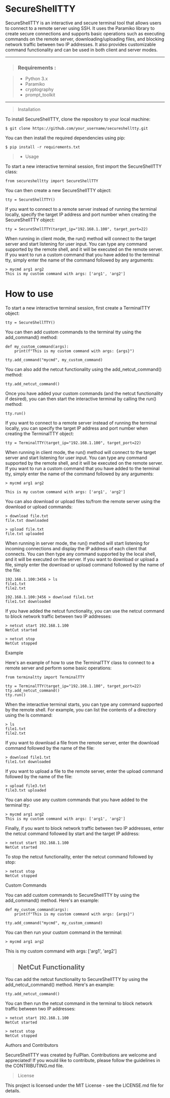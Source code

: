 # SecureShellTTY


SecureShellTTY is an interactive and secure terminal tool that allows users to connect to a remote server using SSH. It uses the Paramiko library to create secure connections and supports basic operations such as executing commands on the remote server, downloading/uploading files, and blocking network traffic between two IP addresses. It also provides customizable command functionality and can be used in both client and server modes.

---

> ### Requirements :

>  -  Python 3.x
>  - Paramiko
>  - cryptography
> - prompt_toolkit

---


> Installation

To install SecureShellTTY, clone the repository to your local machine:

`
$ git clone https://github.com/your_username/secureshelltty.git
`

You can then install the required dependencies using pip:

`
$ pip install -r requirements.txt
`

> - Usage

To start a new interactive terminal session, first import the SecureShellTTY class:

`
from secureshelltty import SecureShellTTY
`

You can then create a new SecureShellTTY object:

`
tty = SecureShellTTY()
`

If you want to connect to a remote server instead of running the terminal locally, specify the target IP address and port number when creating the SecureShellTTY object:

`
tty = SecureShellTTY(target_ip="192.168.1.100", target_port=22)
`

When running in client mode, the run() method will connect to the target server and start listening for user input. You can type any command supported by the remote shell, and it will be executed on the remote server. If you want to run a custom command that you have added to the terminal tty, simply enter the name of the command followed by any arguments:

```
> mycmd arg1 arg2
This is my custom command with args: ['arg1', 'arg2']
```

# How to use

To start a new interactive terminal session, first create a TerminalTTY object:

`
tty = SecureShellTTY()
`

You can then add custom commands to the terminal tty using the add_command() method:


```
def my_custom_command(args):
    print(f"This is my custom command with args: {args}")

tty.add_command("mycmd", my_custom_command)
```


You can also add the netcut functionality using the add_netcut_command() method:

`
tty.add_netcut_command()
`

Once you have added your custom commands (and the netcut functionality if desired), you can then start the interactive terminal by calling the run() method:

`
tty.run()
`

If you want to connect to a remote server instead of running the terminal locally, you can specify the target IP address and port number when creating the TerminalTTY object:

`
tty = TerminalTTY(target_ip="192.168.1.100", target_port=22)
`

When running in client mode, the run() method will connect to the target server and start listening for user input. You can type any command supported by the remote shell, and it will be executed on the remote server. If you want to run a custom command that you have added to the terminal tty, simply enter the name of the command followed by any arguments:

```
> mycmd arg1 arg2

This is my custom command with args: ['arg1', 'arg2']
```

You can also download or upload files to/from the remote server using the download or upload commands:

```
> download file.txt
file.txt downloaded

> upload file.txt
file.txt uploaded
```

When running in server mode, the run() method will start listening for incoming connections and display the IP address of each client that connects. You can then type any command supported by the local shell, and it will be executed on the server. If you want to download or upload a file, simply enter the download or upload command followed by the name of the file:

```
192.168.1.100:3456 > ls
file1.txt
file2.txt
```
```
192.168.1.100:3456 > download file1.txt
file1.txt downloaded
```

If you have added the netcut functionality, you can use the netcut command to block network traffic between two IP addresses:

```
> netcut start 192.168.1.100
NetCut started

> netcut stop
NetCut stopped
```

Example

Here's an example of how to use the TerminalTTY class to connect to a remote server and perform some basic operations:

```
from terminaltty import TerminalTTY

tty = TerminalTTY(target_ip="192.168.1.100", target_port=22)
tty.add_netcut_command()
tty.run()
```

When the interactive terminal starts, you can type any command supported by the remote shell. For example, you can list the contents of a directory using the ls command:

```
> ls
file1.txt
file2.txt
```

If you want to download a file from the remote server, enter the download command followed by the name of the file:

```
> download file1.txt
file1.txt downloaded
```

If you want to upload a file to the remote server, enter the upload command followed by the name of the file:

```
> upload file3.txt
file3.txt uploaded
```

You can also use any custom commands that you have added to the terminal tty:

```
> mycmd arg1 arg2
This is my custom command with args: ['arg1', 'arg2']
```

Finally, if you want to block network traffic between two IP addresses, enter the netcut command followed by start and the target IP address:

```
> netcut start 192.168.1.100
NetCut started
```

To stop the netcut functionality, enter the netcut command followed by stop:


```
> netcut stop
NetCut stopped
```

Custom Commands

You can add custom commands to SecureShellTTY by using the add_command() method. Here's an example:

```
def my_custom_command(args):
    print(f"This is my custom command with args: {args}")

tty.add_command("mycmd", my_custom_command)
```

You can then run your custom command in the terminal:

```
> mycmd arg1 arg2
```
This is my custom command with args: ['arg1', 'arg2']


> ## NetCut Functionality

You can add the netcut functionality to SecureShellTTY by using the add_netcut_command() method. Here's an example:

`
tty.add_netcut_command()
`

You can then run the netcut command in the terminal to block network traffic between two IP addresses:

```
> netcut start 192.168.1.100
NetCut started

> netcut stop
NetCut stopped
```



Authors and Contributors

SecureShellTTY was created by FulPlan. Contributions are welcome and appreciated! If you would like to contribute, please follow the guidelines in the CONTRIBUTING.md file.

> License

This project is licensed under the MIT License - see the LICENSE.md file for details.